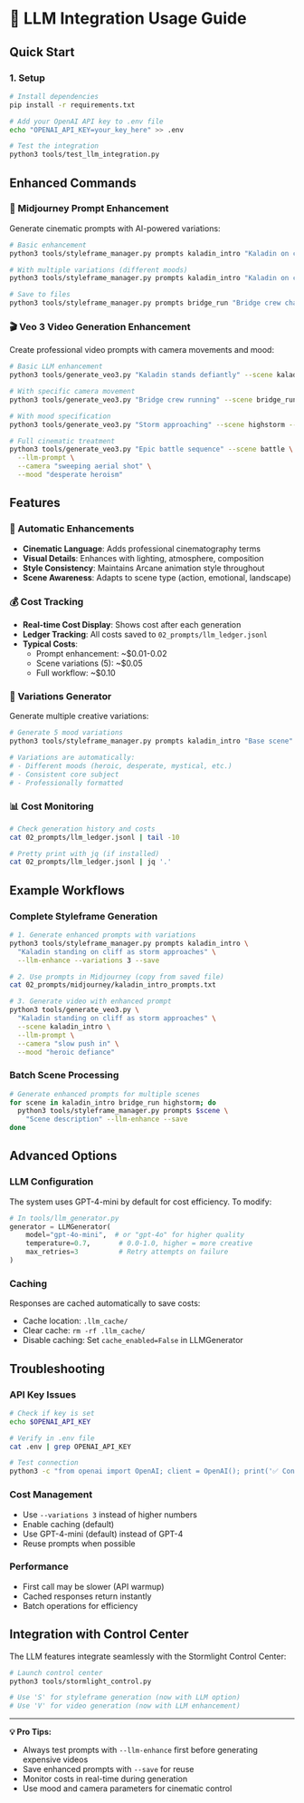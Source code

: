# 🤖 LLM Integration Usage Guide

## Quick Start

### 1. Setup
```bash
# Install dependencies
pip install -r requirements.txt

# Add your OpenAI API key to .env file
echo "OPENAI_API_KEY=your_key_here" >> .env

# Test the integration
python3 tools/test_llm_integration.py
```

## Enhanced Commands

### 🎨 Midjourney Prompt Enhancement

Generate cinematic prompts with AI-powered variations:

```bash
# Basic enhancement
python3 tools/styleframe_manager.py prompts kaladin_intro "Kaladin on cliff" --llm-enhance

# With multiple variations (different moods)
python3 tools/styleframe_manager.py prompts kaladin_intro "Kaladin on cliff" --llm-enhance --variations 5

# Save to files
python3 tools/styleframe_manager.py prompts bridge_run "Bridge crew charging" --llm-enhance --save
```

### 🎬 Veo 3 Video Generation Enhancement

Create professional video prompts with camera movements and mood:

```bash
# Basic LLM enhancement
python3 tools/generate_veo3.py "Kaladin stands defiantly" --scene kaladin_intro --llm-prompt

# With specific camera movement
python3 tools/generate_veo3.py "Bridge crew running" --scene bridge_run --llm-prompt --camera "tracking shot"

# With mood specification
python3 tools/generate_veo3.py "Storm approaching" --scene highstorm --llm-prompt --mood "ominous"

# Full cinematic treatment
python3 tools/generate_veo3.py "Epic battle sequence" --scene battle \
  --llm-prompt \
  --camera "sweeping aerial shot" \
  --mood "desperate heroism"
```

## Features

### 🎯 Automatic Enhancements
- **Cinematic Language**: Adds professional cinematography terms
- **Visual Details**: Enhances with lighting, atmosphere, composition
- **Style Consistency**: Maintains Arcane animation style throughout
- **Scene Awareness**: Adapts to scene type (action, emotional, landscape)

### 💰 Cost Tracking
- **Real-time Cost Display**: Shows cost after each generation
- **Ledger Tracking**: All costs saved to `02_prompts/llm_ledger.jsonl`
- **Typical Costs**:
  - Prompt enhancement: ~$0.01-0.02
  - Scene variations (5): ~$0.05
  - Full workflow: ~$0.10

### 🔄 Variations Generator
Generate multiple creative variations:
```bash
# Generate 5 mood variations
python3 tools/styleframe_manager.py prompts kaladin_intro "Base scene" --llm-enhance --variations 5

# Variations are automatically:
# - Different moods (heroic, desperate, mystical, etc.)
# - Consistent core subject
# - Professionally formatted
```

### 📊 Cost Monitoring
```bash
# Check generation history and costs
cat 02_prompts/llm_ledger.jsonl | tail -10

# Pretty print with jq (if installed)
cat 02_prompts/llm_ledger.jsonl | jq '.'
```

## Example Workflows

### Complete Styleframe Generation
```bash
# 1. Generate enhanced prompts with variations
python3 tools/styleframe_manager.py prompts kaladin_intro \
  "Kaladin standing on cliff as storm approaches" \
  --llm-enhance --variations 3 --save

# 2. Use prompts in Midjourney (copy from saved file)
cat 02_prompts/midjourney/kaladin_intro_prompts.txt

# 3. Generate video with enhanced prompt
python3 tools/generate_veo3.py \
  "Kaladin standing on cliff as storm approaches" \
  --scene kaladin_intro \
  --llm-prompt \
  --camera "slow push in" \
  --mood "heroic defiance"
```

### Batch Scene Processing
```bash
# Generate enhanced prompts for multiple scenes
for scene in kaladin_intro bridge_run highstorm; do
  python3 tools/styleframe_manager.py prompts $scene \
    "Scene description" --llm-enhance --save
done
```

## Advanced Options

### LLM Configuration
The system uses GPT-4-mini by default for cost efficiency. To modify:

```python
# In tools/llm_generator.py
generator = LLMGenerator(
    model="gpt-4o-mini",  # or "gpt-4o" for higher quality
    temperature=0.7,       # 0.0-1.0, higher = more creative
    max_retries=3          # Retry attempts on failure
)
```

### Caching
Responses are cached automatically to save costs:
- Cache location: `.llm_cache/`
- Clear cache: `rm -rf .llm_cache/`
- Disable caching: Set `cache_enabled=False` in LLMGenerator

## Troubleshooting

### API Key Issues
```bash
# Check if key is set
echo $OPENAI_API_KEY

# Verify in .env file
cat .env | grep OPENAI_API_KEY

# Test connection
python3 -c "from openai import OpenAI; client = OpenAI(); print('✅ Connected')"
```

### Cost Management
- Use `--variations 3` instead of higher numbers
- Enable caching (default)
- Use GPT-4-mini (default) instead of GPT-4
- Reuse prompts when possible

### Performance
- First call may be slower (API warmup)
- Cached responses return instantly
- Batch operations for efficiency

## Integration with Control Center

The LLM features integrate seamlessly with the Stormlight Control Center:

```bash
# Launch control center
python3 tools/stormlight_control.py

# Use 'S' for styleframe generation (now with LLM option)
# Use 'V' for video generation (now with LLM enhancement)
```

---

**💡 Pro Tips:**
- Always test prompts with `--llm-enhance` first before generating expensive videos
- Save enhanced prompts with `--save` for reuse
- Monitor costs in real-time during generation
- Use mood and camera parameters for cinematic control